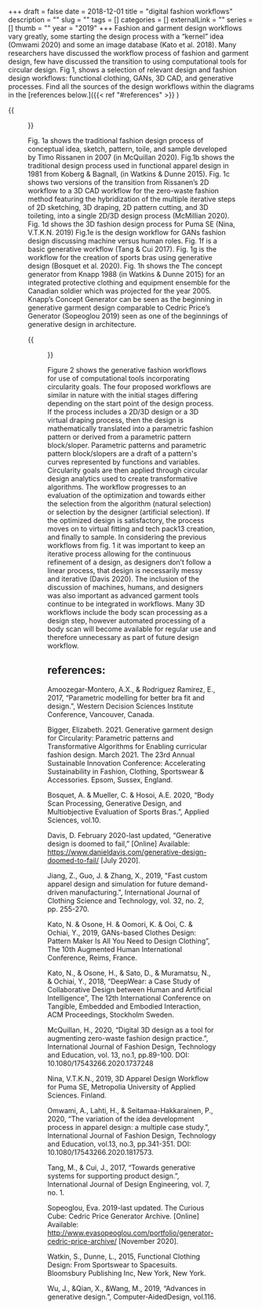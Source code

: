 +++ 
draft = false
date = 2018-12-01 
title = "digital fashion workflows"
description = ""
slug = "" 
tags = []
categories = []
externalLink = ""
series = []
thumb = ""
year = "2019"
+++
Fashion and garment design workflows vary greatly, some starting the design process with a “kernel” idea (Omwami 2020) and some an image database (Kato et al. 2018). Many researchers have discussed the workflow process of fashion and garment design, few have discussed the transition to using computational tools for circular design. Fig 1, shows a selection of relevant design and fashion design workflows: functional clothing, GANs, 3D CAD, and generative processes.  Find all the sources of the design workflows within the diagrams in the [references below.]({{< ref "#references" >}} )

{{<figure src="/images/digital-fashion-workflows/fashion-design-workflows.svg" caption="Fig 1, relevant design and fashion design workflows: functional clothing, GANs, 3D CAD, and generative processes." width="100%">}}

Fig. 1a shows the traditional fashion design process of conceptual idea, sketch, pattern, toile, and sample developed by Timo Rissanen in 2007 (in McQuillan 2020). Fig.1b shows the traditional design process used in functional apparel design in 1981 from Koberg & Bagnall, (in Watkins & Dunne 2015). Fig. 1c shows two versions of the transition from Rissanen’s 2D workflow to a 3D CAD workflow for the zero-waste fashion method featuring the hybridization of the multiple iterative steps of 2D sketching, 3D draping, 2D pattern cutting, and 3D toileting, into a single 2D/3D design process (McMillian 2020). Fig. 1d shows the 3D fashion design process for Puma SE (Nina, V.T.K.N. 2019) Fig.1e is the design workflow for GANs fashion design discussing machine versus human roles. Fig. 1f is a basic
generative workflow (Tang & Cui 2017). Fig. 1g is the workflow for the creation of sports bras using generative design (Bosquet et al. 2020). Fig. 1h shows the The concept generator from Knapp 1988 (in Watkins & Dunne 2015) for an integrated protective clothing and equipment ensemble for the Canadian soldier which was projected for the year 2005. Knapp’s Concept Generator can be seen as the beginning in generative garment design comparable to Cedric Price’s Generator (Sopeoglou 2019) seen as one of the beginnings of generative design in architecture. 

{{<figure src="/images/digital-fashion-workflows/generative-fashion-design-workflows.svg" caption="generative fashion design workflows" width="100%">}}

Figure 2 shows the generative fashion workflows for use of computational tools incorporating circularity goals. The four proposed workflows are similar in nature with the initial stages differing depending on the start point of the design process. If the process includes a 2D/3D design or a 3D virtual draping process, then the design is mathematically translated into a parametric fashion pattern or derived from a parametric pattern block/sloper. Parametric patterns and parametric pattern block/slopers are a draft of a pattern's curves represented by functions and variables. Circularity goals are then applied through circular design analytics used to create transformative algorithms. The workflow progresses to an evaluation of the optimization and towards either the selection from the algorithm (natural selection) or selection by the designer (artificial selection). If the optimized design is satisfactory, the process moves on to virtual fitting and tech pack13 creation, and finally to sample. In considering the previous workflows from fig. 1 it was important to keep an iterative process allowing for the continuous refinement of a design, as designers don’t follow a linear process, that design is necessarily messy and iterative (Davis 2020). The inclusion of the discussion of machines, humans, and designers was also important as advanced garment tools continue to be integrated in workflows. Many 3D workflows include the body scan processing as a design step, however automated processing of a body scan will become available for regular use and therefore unnecessary as part of future design workflow. 

## **references:**

Amoozegar-Montero, A.X., & Rodriguez Ramirez, E., 2017, “Parametric modelling for better bra fit and design.”, Western Decision Sciences Institute Conference, Vancouver, Canada. 

Bigger, Elizabeth. 2021. Generative garment design for Circularity: Parametric patterns and Transformative Algorithms for Enabling curricular fashion design. March 2021. The 23rd Annual Sustainable Innovation Conference: Accelerating Sustainability in Fashion, Clothing, Sportswear & Accessories. Epsom, Sussex, England. 
 
Bosquet, A. & Mueller, C. & Hosoi, A.E. 2020, “Body Scan Processing, Generative Design, and Multiobjective Evaluation of Sports Bras.”, Applied Sciences, vol.10. 

Davis, D. February 2020-last updated, “Generative design is doomed to fail,” [Online] Available: https://www.danieldavis.com/generative-design-doomed-to-fail/ [July 2020]. 

Jiang, Z., Guo, J. & Zhang, X., 2019, "Fast custom apparel design and simulation for future demand-driven manufacturing.", International Journal of Clothing Science and Technology, vol. 32, no. 2, pp. 255-270. 

Kato, N. & Osone, H. & Oomori, K. & Ooi, C. & Ochiai, Y., 2019, GANs-based Clothes Design: Pattern Maker Is All You Need to Design Clothing”, The 10th Augmented Human International Conference, Reims, France. 

Kato, N., & Osone, H., & Sato, D., & Muramatsu, N., & Ochiai, Y., 2018, “DeepWear: a Case Study of Collaborative Design between Human and Artificial Intelligence”, The 12th International Conference on Tangible, Embedded and Embodied Interaction, ACM Proceedings, Stockholm Sweden. 

McQuillan, H., 2020, “Digital 3D design as a tool for augmenting zero-waste fashion design practice.”, International Journal of Fashion Design, Technology and Education, vol. 13, no.1, pp.89-100. DOI: 10.1080/17543266.2020.1737248 

Nina, V.T.K.N., 2019, 3D Apparel Design Workflow for Puma SE, Metropolia University of Applied Sciences. Finland.

Omwami, A., Lahti, H., & Seitamaa-Hakkarainen, P., 2020, “The variation of the idea development process in apparel design: a multiple case study.”, International Journal of Fashion Design, Technology and Education, vol.13, no.3, pp.341-351. DOI: 10.1080/17543266.2020.1817573. 

Tang, M., & Cui, J., 2017, “Towards generative systems for supporting product design.”, International Journal of Design Engineering, vol. 7, no. 1. 

Sopeoglou, Eva. 2019-last updated. The Curious Cube: Cedric Price Generator Archive. [Online] Available: http://www.evasopeoglou.com/portfolio/generator-cedric-price-archive/ [November 2020]. 
 
Watkin, S., Dunne, L., 2015, Functional Clothing Design: From Sportswear to Spacesuits. Bloomsbury Publishing Inc, New York, New York.

Wu, J., &Qian, X., &Wang, M., 2019, “Advances in generative design.”, Computer-AidedDesign, vol.116.
